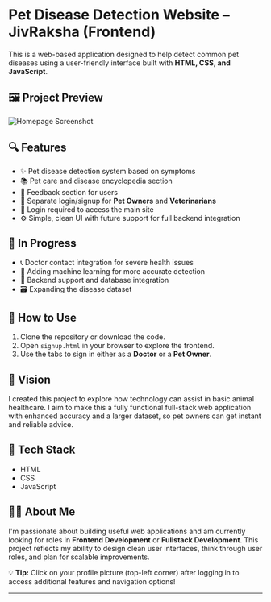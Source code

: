# Pet Disease Detection Website  – JivRaksha (Frontend)

This is a web-based application designed to help detect common pet diseases using a user-friendly interface built with **HTML, CSS, and JavaScript**.


## 🖼️ Project Preview

![Homepage Screenshot](![homepage](https://github.com/user-attachments/assets/425601c6-1f1a-4742-a66e-46115fdfcd23)
)

## 🔍 Features

- ✨ Pet disease detection system based on symptoms
- 📚 Pet care and disease encyclopedia section
- 📝 Feedback section for users
- 👥 Separate login/signup for **Pet Owners** and **Veterinarians**
- 🔐 Login required to access the main site
- ⚙️ Simple, clean UI with future support for full backend integration

## 🚧 In Progress

- 📞 Doctor contact integration for severe health issues
- 🧠 Adding machine learning for more accurate detection
- 🔗 Backend support and database integration
- 🗃️ Expanding the disease dataset

## 🔧 How to Use

1. Clone the repository or download the code.
2. Open `signup.html` in your browser to explore the frontend.
3. Use the tabs to sign in either as a **Doctor** or a **Pet Owner**.

## 🌟 Vision

I created this project to explore how technology can assist in basic animal healthcare. I aim to make this a fully functional full-stack web application with enhanced accuracy and a larger dataset, so pet owners can get instant and reliable advice.

## 📌 Tech Stack

- HTML
- CSS
- JavaScript

## 🧑‍💻 About Me

I'm passionate about building useful web applications and am currently looking for roles in **Frontend Development** or **Fullstack Development**. This project reflects my ability to design clean user interfaces, think through user roles, and plan for scalable improvements.

💡 **Tip:** Click on your profile picture (top-left corner) after logging in to access additional features and navigation options!


---

